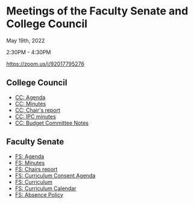 # Meetings of the Faculty Senate and  College Council

May 19th, 2022

2:30PM - 4:30PM

https://zoom.us/j/92017795276

## College Council

* [CC: Agenda](./cc-agenda.docx)
* [CC: Minutes](./cc-draft-minutes.docx)
* [CC: Chair's report](./cc-chair-report)
* [CC: IPC minutes](./cc-ipc-minutes.docx)
* [CC: Budget Committee Notes](./cc-budget-notes)


## Faculty Senate


* [FS: Agenda](./fs-agenda.docx)
* [FS: Minutes](./fs-draft-minutes.docx)
* [FS: Chairs report](./fs-chair.docx)
* [FS: Curriculum Consent Agenda](./fs-curriculum-consent.docx)
* [FS: Curriculum](./fs-curriculum.docx)
* [FS: Curriculum Calendar](./fs-curriculum-calendar.docx)
* [FS: Absence Policy](./fs-absence-policy.docx)
